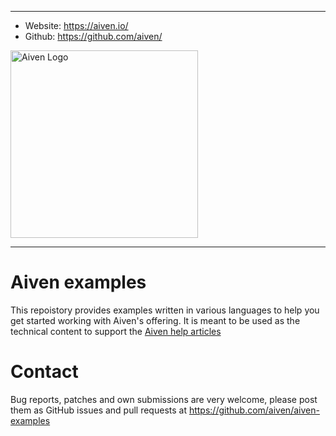 ----
-   Website: https://aiven.io/
-   Github: https://github.com/aiven/

<img width="300" alt="Aiven Logo" src="https://aiven.io/assets/img/aiven-logo.png">

----
Aiven examples
==============

This repoistory provides examples written in various languages to help you get started working with Aiven's offering.
It is meant to be used as the technical content to support the [Aiven help articles](https://help.aiven.io/)


Contact
=======

Bug reports, patches and own submissions are very welcome, please post them as GitHub issues
and pull requests at https://github.com/aiven/aiven-examples
